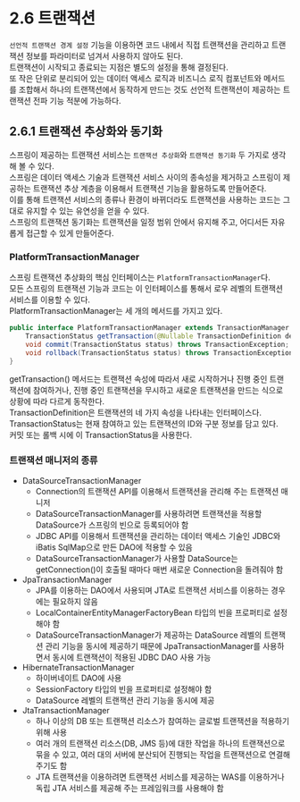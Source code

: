 # 2.6 트랜잭션

`선언적 트랜잭션 경계 설정` 기능을 이용하면 코드 내에서 직접 트랜잭션을 관리하고 트랜잭션 정보를 파라미터로 넘겨서 사용하지 않아도 된다.  
트랜잭션이 시작되고 종료되는 지점은 별도의 설정을 통해 결정된다.  
또 작은 단위로 분리되어 있는 데이터 액세스 로직과 비즈니스 로직 컴포넌트와 메서드를 조합해서 하나의 트랜잭션에서 동작하게 만드는 것도 선언적 트랜잭션이 제공하는 트랜잭션 전파 기능 적분에 가능하다.

## 2.6.1 트랜잭션 추상화와 동기화

스프링이 제공하는 트랜잭션 서비스는 `트랜잭션 추상화`와 `트랜잭션 동기화` 두 가지로 생각해 볼 수 있다.  
스프링은 데이터 액세스 기술과 트랜잭션 서비스 사이의 종속성을 제거하고 스프링이 제공하는 트랜잭션 추상 계층을 이용해서 트랜잭션 기능을 활용하도록 만들어준다.  
이를 통해 트랜잭션 서비스의 종류나 환경이 바뀌더라도 트랜잭션을 사용하는 코드는 그대로 유지할 수 있는 유연성을 얻을 수 있다.  
스프링의 트랜잭션 동기화는 트랜잭션을 일정 범위 안에서 유지해 주고, 어디서든 자유롭게 접근할 수 있게 만들어준다.

### PlatformTransactionManager

스프링 트랜잭션 추상화의 핵심 인터페이스는 `PlatformTransactionManager`다.  
모든 스프링의 트랜잭션 기능과 코드는 이 인터페이스를 통해서 로우 레벨의 트랜잭션 서비스를 이용할 수 있다.  
PlatformTransactionManager는 세 개의 메서드를 가지고 있다.

```java
public interface PlatformTransactionManager extends TransactionManager {
    TransactionStatus getTransaction(@Nullable TransactionDefinition definition) throws TransactionException;
    void commit(TransactionStatus status) throws TransactionException;
    void rollback(TransactionStatus status) throws TransactionException;
}
```

getTransaction() 메서드는 트랜잭션 속성에 따라서 새로 시작하거나 진행 중인 트랜잭션에 참여하거나, 진행 중인 트랜잭션을 무시하고 새로운 트랜잭션을 만드는 식으로 상황에 따라 다르게 동작한다.  
TransactionDefinition은 트랜잭션의 네 가지 속성을 나타내는 인터페이스다.  
TransactionStatus는 현재 참여하고 있는 트랜잭션의 ID와 구분 정보를 담고 있다.  
커밋 또는 롤백 시에 이 TransactionStatus을 사용한다.

### 트랜잭션 매니저의 종류

- DataSourceTransactionManager
  - Connection의 트랜잭션 API를 이용해서 트랜잭션을 관리해 주는 트랜잭션 매니저
  - DataSourceTransactionManager를 사용하려면 트랜잭션을 적용할 DataSource가 스프링의 빈으로 등록되어야 함
  - JDBC API를 이용해서 트랜잭션을 관리하는 데이터 액세스 기술인 JDBC와 iBatis SqlMap으로 만든 DAO에 적용할 수 있음
  - DataSourceTransactionManager가 사용할 DataSource는 getConnection()이 호출될 때마다 매번 새로운 Connection을 돌려줘야 함
- JpaTransactionManager
  - JPA를 이용하는 DAO에서 사용되며 JTA로 트랜잭션 서비스를 이용하는 경우에는 필요하지 않음
  - LocalContainerEntityManagerFactoryBean 타입의 빈을 프로퍼티로 설정해야 함
  - DataSourceTransactionManager가 제공하는 DataSource 레벨의 트랜잭션 관리 기능을 동시에 제공하기 때문에 JpaTransactionManager를 사용하면서 동시에 트랜잭션이 적용된 JDBC DAO 사용 가능
- HibernateTransactionManager
  - 하이버네이트 DAO에 사용
  - SessionFactory 타입의 빈을 프로퍼티로 설정해야 함
  - DataSource 레벨의 트랜잭션 관리 기능을 동시에 제공
- JtaTransactionManager
  - 하나 이상의 DB 또는 트랜잭션 리소스가 참여하는 글로벌 트랜잭션을 적용하기 위해 사용
  - 여러 개의 트랜잭션 리소스(DB, JMS 등)에 대한 작업을 하나의 트랜잭션으로 묶을 수 있고, 여러 대의 서버에 분산되어 진행되는 작업을 트랜잭션으로 연결해 주기도 함
  - JTA 트랜잭션을 이용하려면 트랜잭션 서비스를 제공하는 WAS를 이용하거나 독립 JTA 서비스를 제공해 주는 프레임워크를 사용해야 함

